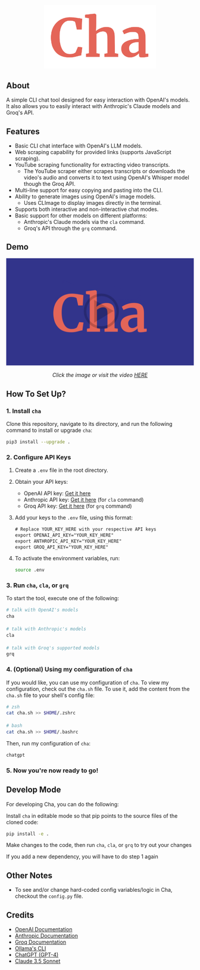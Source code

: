 <p align="center">
    <img width="300" src="./assets/logo.png">
</p>

## About

A simple CLI chat tool designed for easy interaction with OpenAI's models. It also allows you to easily interact with Anthropic's Claude models and Groq's API.

## Features

- Basic CLI chat interface with OpenAI's LLM models.
- Web scraping capability for provided links (supports JavaScript scraping).
- YouTube scraping functionality for extracting video transcripts.
  - The YouTube scraper either scrapes transcripts or downloads the video's audio and converts it to text using OpenAI's Whisper model though the Groq API.
- Multi-line support for easy copying and pasting into the CLI.
- Ability to generate images using OpenAI's image models.
  - Uses CLImage to display images directly in the terminal.
- Supports both interactive and non-interactive chat modes.
- Basic support for other models on different platforms:
  - Anthropic's Claude models via the `cla` command.
  - Groq's API through the `grq` command.

## Demo

<div align="center">

[![Demo Video](./assets/thumbnail.png)](https://www.youtube.com/watch?v=zRnMu6OHNtU)

_Click the image or visit the video [HERE](https://www.youtube.com/watch?v=zRnMu6OHNtU)_

</div>

## How To Set Up?

### 1. Install `cha`

Clone this repository, navigate to its directory, and run the following command to install or upgrade `cha`:

```bash
pip3 install --upgrade .
```

### 2. Configure API Keys

1. Create a `.env` file in the root directory.

2. Obtain your API keys:

   - OpenAI API key: [Get it here](https://platform.openai.com/api-keys)
   - Anthropic API key: [Get it here](https://www.anthropic.com/) (for `cla` command)
   - Groq API key: [Get it here](https://console.groq.com/keys) (for `grq` command)

3. Add your keys to the `.env` file, using this format:

   ```env
   # Replace YOUR_KEY_HERE with your respective API keys
   export OPENAI_API_KEY="YOUR_KEY_HERE"
   export ANTHROPIC_API_KEY="YOUR_KEY_HERE"
   export GROQ_API_KEY="YOUR_KEY_HERE"
   ```

4. To activate the environment variables, run:

   ```bash
   source .env
   ```

### 3. Run `cha`, `cla`, or `grq`

To start the tool, execute one of the following:

```bash
# talk with OpenAI's models
cha

# talk with Anthropic's models
cla

# talk with Groq's supported models
grq
```

### 4. (Optional) Using my configuration of `cha`

If you would like, you can use my configuration of `cha`. To view my configuration, check out the `cha.sh` file. To use it, add the content from the `cha.sh` file to your shell's config file:

```bash
# zsh
cat cha.sh >> $HOME/.zshrc

# bash
cat cha.sh >> $HOME/.bashrc
```

Then, run my configuration of `cha`:

```bash
chatgpt
```

### 5. Now you're now ready to go!

## Develop Mode

For developing Cha, you can do the following:

Install `cha` in editable mode so that pip points to the source files of the cloned code:

```bash
pip install -e .
```

Make changes to the code, then run `cha`, `cla`, or `grq` to try out your changes

If you add a new dependency, you will have to do step 1 again

## Other Notes

- To see and/or change hard-coded config variables/logic in Cha, checkout the `config.py` file.

## Credits

- [OpenAI Documentation](https://platform.openai.com/docs/overview)
- [Anthropic Documentation](https://docs.anthropic.com/)
- [Groq Documentation](https://console.groq.com/docs/quickstart)
- [Ollama's CLI](https://ollama.com/)
- [ChatGPT (GPT-4)](https://chat.openai.com/)
- [Claude 3.5 Sonnet](https://claude.ai/chats)
